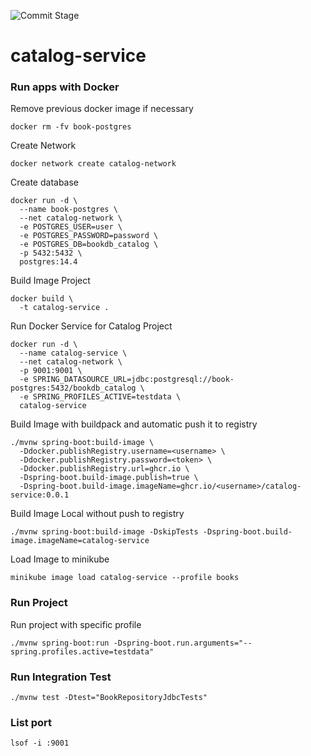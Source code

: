 ![Commit Stage](https://github.com/pebrisulistiyo/catalog-service/actions/workflows/commit-stage.yml/badge.svg)
# catalog-service

### Run apps with Docker
Remove previous docker image if necessary
```shell
docker rm -fv book-postgres
```

Create Network
```shell
docker network create catalog-network
```

Create database
```shell
docker run -d \
  --name book-postgres \
  --net catalog-network \
  -e POSTGRES_USER=user \
  -e POSTGRES_PASSWORD=password \
  -e POSTGRES_DB=bookdb_catalog \
  -p 5432:5432 \
  postgres:14.4
```

Build Image Project
```shell
docker build \
  -t catalog-service .
```

Run Docker Service for Catalog Project
```shell
docker run -d \
  --name catalog-service \
  --net catalog-network \
  -p 9001:9001 \
  -e SPRING_DATASOURCE_URL=jdbc:postgresql://book-postgres:5432/bookdb_catalog \
  -e SPRING_PROFILES_ACTIVE=testdata \
  catalog-service
```


Build Image with buildpack and automatic push it to registry
```shell
./mvnw spring-boot:build-image \
  -Ddocker.publishRegistry.username=<username> \
  -Ddocker.publishRegistry.password=<token> \
  -Ddocker.publishRegistry.url=ghcr.io \
  -Dspring-boot.build-image.publish=true \
  -Dspring-boot.build-image.imageName=ghcr.io/<username>/catalog-service:0.0.1
```

Build Image Local without push to registry
```shell
./mvnw spring-boot:build-image -DskipTests -Dspring-boot.build-image.imageName=catalog-service
```

Load Image to minikube
```shell
minikube image load catalog-service --profile books
```

### Run Project
Run project with specific profile
```shell
./mvnw spring-boot:run -Dspring-boot.run.arguments="--spring.profiles.active=testdata"
```

### Run Integration Test
```shell
./mvnw test -Dtest="BookRepositoryJdbcTests"
```

### List port
```shell 
lsof -i :9001
```